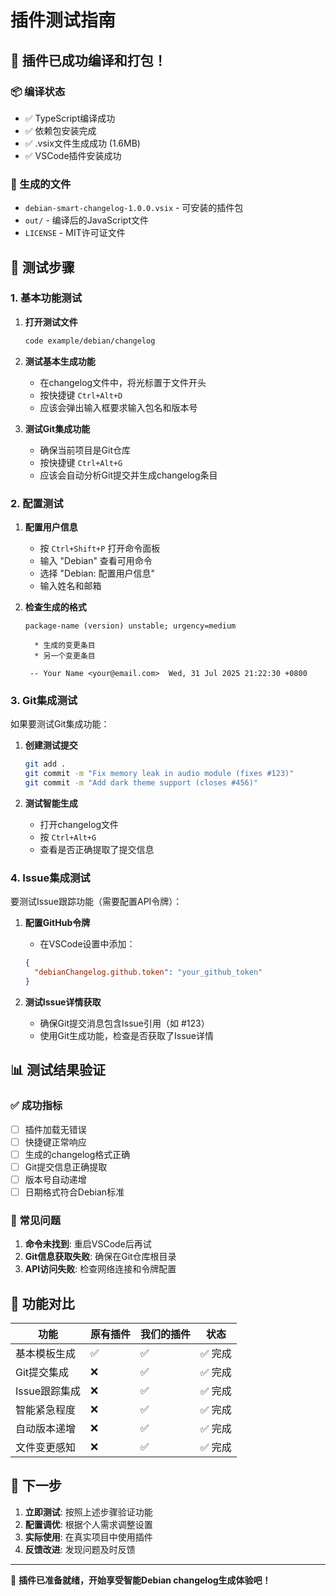 # 插件测试指南

## 🎉 插件已成功编译和打包！

### 📦 编译状态
- ✅ TypeScript编译成功
- ✅ 依赖包安装完成
- ✅ .vsix文件生成成功 (1.6MB)
- ✅ VSCode插件安装成功

### 🔧 生成的文件
- `debian-smart-changelog-1.0.0.vsix` - 可安装的插件包
- `out/` - 编译后的JavaScript文件
- `LICENSE` - MIT许可证文件

## 🧪 测试步骤

### 1. 基本功能测试

1. **打开测试文件**
   ```bash
   code example/debian/changelog
   ```

2. **测试基本生成功能**
   - 在changelog文件中，将光标置于文件开头
   - 按快捷键 `Ctrl+Alt+D`
   - 应该会弹出输入框要求输入包名和版本号

3. **测试Git集成功能**
   - 确保当前项目是Git仓库
   - 按快捷键 `Ctrl+Alt+G`
   - 应该会自动分析Git提交并生成changelog条目

### 2. 配置测试

1. **配置用户信息**
   - 按 `Ctrl+Shift+P` 打开命令面板
   - 输入 "Debian" 查看可用命令
   - 选择 "Debian: 配置用户信息"
   - 输入姓名和邮箱

2. **检查生成的格式**
   ```
   package-name (version) unstable; urgency=medium

     * 生成的变更条目
     * 另一个变更条目

    -- Your Name <your@email.com>  Wed, 31 Jul 2025 21:22:30 +0800
   ```

### 3. Git集成测试

如果要测试Git集成功能：

1. **创建测试提交**
   ```bash
   git add .
   git commit -m "Fix memory leak in audio module (fixes #123)"
   git commit -m "Add dark theme support (closes #456)"
   ```

2. **测试智能生成**
   - 打开changelog文件
   - 按 `Ctrl+Alt+G`
   - 查看是否正确提取了提交信息

### 4. Issue集成测试

要测试Issue跟踪功能（需要配置API令牌）：

1. **配置GitHub令牌**
   - 在VSCode设置中添加：
   ```json
   {
     "debianChangelog.github.token": "your_github_token"
   }
   ```

2. **测试Issue详情获取**
   - 确保Git提交消息包含Issue引用（如 #123）
   - 使用Git生成功能，检查是否获取了Issue详情

## 📊 测试结果验证

### ✅ 成功指标
- [ ] 插件加载无错误
- [ ] 快捷键正常响应
- [ ] 生成的changelog格式正确
- [ ] Git提交信息正确提取
- [ ] 版本号自动递增
- [ ] 日期格式符合Debian标准

### 🐛 常见问题
1. **命令未找到**: 重启VSCode后再试
2. **Git信息获取失败**: 确保在Git仓库根目录
3. **API访问失败**: 检查网络连接和令牌配置

## 🎯 功能对比

| 功能 | 原有插件 | 我们的插件 | 状态 |
|------|----------|------------|------|
| 基本模板生成 | ✅ | ✅ | ✅ 完成 |
| Git提交集成 | ❌ | ✅ | ✅ 完成 |
| Issue跟踪集成 | ❌ | ✅ | ✅ 完成 |
| 智能紧急程度 | ❌ | ✅ | ✅ 完成 |
| 自动版本递增 | ❌ | ✅ | ✅ 完成 |
| 文件变更感知 | ❌ | ✅ | ✅ 完成 |

## 🚀 下一步

1. **立即测试**: 按照上述步骤验证功能
2. **配置调优**: 根据个人需求调整设置
3. **实际使用**: 在真实项目中使用插件
4. **反馈改进**: 发现问题及时反馈

---

🎉 **插件已准备就绪，开始享受智能Debian changelog生成体验吧！**